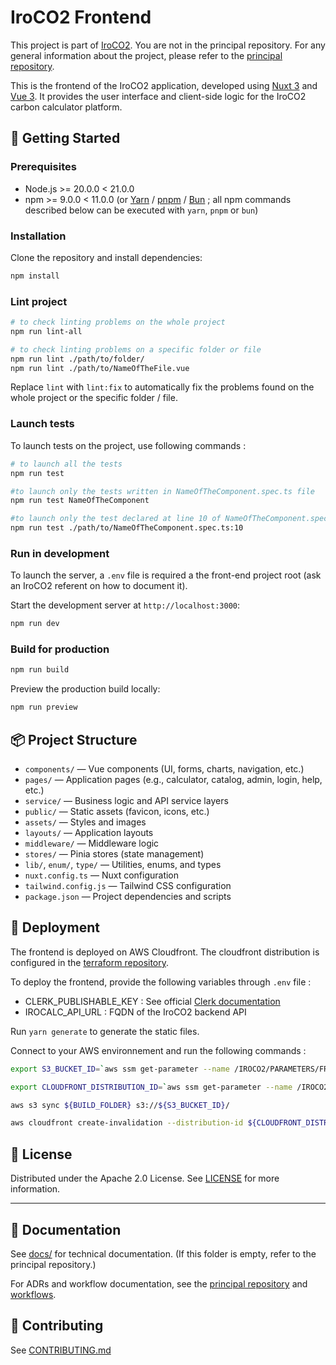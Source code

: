 # IroCO2 Frontend

This project is part of [IroCO2](https://github.com/ippontech/iroco2). You are not in the principal repository. For any general information about the project, please refer to the [principal repository](https://github.com/ippontech/iroco2).

This is the frontend of the IroCO2 application, developed using [Nuxt 3](https://nuxt.com/) and [Vue 3](https://vuejs.org/). It provides the user interface and client-side logic for the IroCO2 carbon calculator platform.

## 🚀 Getting Started

### Prerequisites

- Node.js >= 20.0.0 < 21.0.0
- npm >= 9.0.0 < 11.0.0 (or [Yarn](https://yarnpkg.com/) / [pnpm](https://pnpm.io/) / [Bun](https://bun.sh/) ; all npm commands described below can be executed with `yarn`, `pnpm` or `bun`)

### Installation

Clone the repository and install dependencies:

```bash
npm install
```

### Lint project

```bash
# to check linting problems on the whole project
npm run lint-all

# to check linting problems on a specific folder or file
npm run lint ./path/to/folder/
npm run lint ./path/to/NameOfTheFile.vue
```

Replace `lint` with `lint:fix` to automatically fix the problems found on the whole project or the specific folder / file. 

### Launch tests

To launch tests on the project, use following commands :

```bash
# to launch all the tests
npm run test

#to launch only the tests written in NameOfTheComponent.spec.ts file
npm run test NameOfTheComponent

#to launch only the test declared at line 10 of NameOfTheComponent.spec.ts file
npm run test ./path/to/NameOfTheComponent.spec.ts:10
```


### Run in development

To launch the server, a `.env` file is required a the front-end project root (ask an IroCO2 referent on how to document it).

Start the development server at `http://localhost:3000`:

```bash
npm run dev
```

### Build for production

```bash
npm run build
```

Preview the production build locally:

```bash
npm run preview
```

## 📦 Project Structure

- `components/` — Vue components (UI, forms, charts, navigation, etc.)
- `pages/` — Application pages (e.g., calculator, catalog, admin, login, help, etc.)
- `service/` — Business logic and API service layers
- `public/` — Static assets (favicon, icons, etc.)
- `assets/` — Styles and images
- `layouts/` — Application layouts
- `middleware/` — Middleware logic
- `stores/` — Pinia stores (state management)
- `lib/`, `enum/`, `type/` — Utilities, enums, and types
- `nuxt.config.ts` — Nuxt configuration
- `tailwind.config.js` — Tailwind CSS configuration
- `package.json` — Project dependencies and scripts

## 🚀 Deployment

The frontend is deployed on AWS Cloudfront. The cloudfront distribution is configured in the [terraform repository](https://github.com/ippontech/iroco2-terraform-modules).

To deploy the frontend, provide the following variables through `.env` file :

- CLERK_PUBLISHABLE_KEY : See official [Clerk documentation](https://clerk.com/docs/deployments/clerk-environment-variables#clerk-publishable-and-secret-keys)
- IROCALC_API_URL : FQDN of the IroCO2 backend API

Run `yarn generate` to generate the static files.

Connect to your AWS environnement and run the following commands : 

```bash
export S3_BUCKET_ID=`aws ssm get-parameter --name /IROCO2/PARAMETERS/FRONTEND/CLOUDFRONT_BUCKET_ID --query 'Parameter.Value' --output text --region eu-west-3 --with-decryption`

export CLOUDFRONT_DISTRIBUTION_ID=`aws ssm get-parameter --name /IROCO2/PARAMETERS/FRONTEND/CLOUDFRONT_DISTRIBUTION_ID --query 'Parameter.Value' --output text --region eu-west-3 --with-decryption`

aws s3 sync ${BUILD_FOLDER} s3://${S3_BUCKET_ID}/

aws cloudfront create-invalidation --distribution-id ${CLOUDFRONT_DISTRIBUTION_ID} --paths '/*'   
```


## 📝 License

Distributed under the Apache 2.0 License. See [LICENSE](./LICENSE) for more information.

---

## 📄 Documentation

See [docs/](./docs) for technical documentation. (If this folder is empty, refer to the principal repository.)

For ADRs and workflow documentation, see the [principal repository](https://github.com/ippontech/iroco2/blob/main/contribute/adr/) and [workflows](https://github.com/ippontech/iroco2/tree/main/contribute/workflows).

## 🤝 Contributing

See [CONTRIBUTING.md](./CONTRIBUTING.md)
